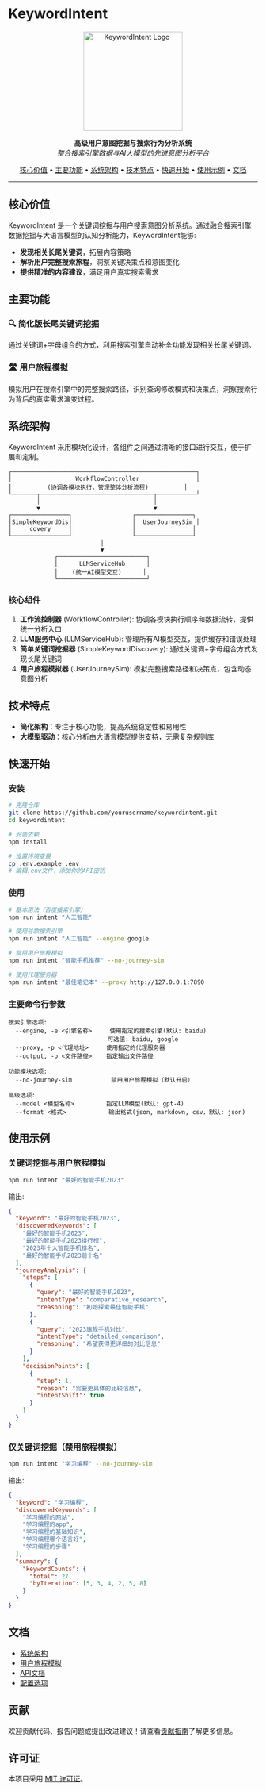 # KeywordIntent

<p align="center">
  <img src="docs/assets/logo.png" alt="KeywordIntent Logo" width="200"/>
</p>

<p align="center">
  <b>高级用户意图挖掘与搜索行为分析系统</b><br>
  <i>整合搜索引擎数据与AI大模型的先进意图分析平台</i>
</p>

<p align="center">
  <a href="#核心价值">核心价值</a> •
  <a href="#主要功能">主要功能</a> •
  <a href="#系统架构">系统架构</a> •
  <a href="#技术特点">技术特点</a> •
  <a href="#快速开始">快速开始</a> •
  <a href="#使用示例">使用示例</a> •
  <a href="#文档">文档</a>
</p>

---

## 核心价值

KeywordIntent 是一个关键词挖掘与用户搜索意图分析系统。通过融合搜索引擎数据挖掘与大语言模型的认知分析能力，KeywordIntent能够:

- **发现相关长尾关键词**，拓展内容策略
- **解析用户完整搜索旅程**，洞察关键决策点和意图变化
- **提供精准的内容建议**，满足用户真实搜索需求

## 主要功能

### 🔍 简化版长尾关键词挖掘

通过关键词+字母组合的方式，利用搜索引擎自动补全功能发现相关长尾关键词。

### 🛣️ 用户旅程模拟

模拟用户在搜索引擎中的完整搜索路径，识别查询修改模式和决策点，洞察搜索行为背后的真实需求演变过程。

## 系统架构

KeywordIntent 采用模块化设计，各组件之间通过清晰的接口进行交互，便于扩展和定制。

```
┌────────────────────────────────────────────────────┐
│                  WorkflowController                │
│          (协调各模块执行，管理整体分析流程)          │
└───────┬────────────────────────────────┬───────────┘
        │                                │        
        ▼                                ▼        
┌────────────────┐                 ┌────────────────┐
│SimpleKeywordDis│                 │  UserJourneySim │
│     covery     │                 │                │
└────────────────┘                 └────────────────┘
                          │
                          ▼
             ┌─────────────────────────┐
             │      LLMServiceHub      │
             │    (统一AI模型交互)      │
             └─────────────────────────┘
```

### 核心组件

1. **工作流控制器** (WorkflowController): 协调各模块执行顺序和数据流转，提供统一分析入口
2. **LLM服务中心** (LLMServiceHub): 管理所有AI模型交互，提供缓存和错误处理
3. **简单关键词挖掘器** (SimpleKeywordDiscovery): 通过关键词+字母组合方式发现长尾关键词
4. **用户旅程模拟器** (UserJourneySim): 模拟完整搜索路径和决策点，包含动态意图分析

## 技术特点

- **简化架构**：专注于核心功能，提高系统稳定性和易用性
- **大模型驱动**：核心分析由大语言模型提供支持，无需复杂规则库

## 快速开始

### 安装

```bash
# 克隆仓库
git clone https://github.com/yourusername/keywordintent.git
cd keywordintent

# 安装依赖
npm install

# 设置环境变量
cp .env.example .env
# 编辑.env文件，添加你的API密钥
```

### 使用

```bash
# 基本用法（百度搜索引擎）
npm run intent "人工智能"

# 使用谷歌搜索引擎
npm run intent "人工智能" --engine google

# 禁用用户旅程模拟
npm run intent "智能手机推荐" --no-journey-sim

# 使用代理服务器
npm run intent "最佳笔记本" --proxy http://127.0.0.1:7890
```

### 主要命令行参数

```
搜索引擎选项:
  --engine, -e <引擎名称>     使用指定的搜索引擎(默认: baidu)
                            可选值: baidu, google
  --proxy, -p <代理地址>     使用指定的代理服务器
  --output, -o <文件路径>    指定输出文件路径

功能模块选项:
  --no-journey-sim           禁用用户旅程模拟（默认开启）
  
高级选项:
  --model <模型名称>         指定LLM模型(默认: gpt-4)
  --format <格式>            输出格式(json, markdown, csv，默认: json)
```

## 使用示例

### 关键词挖掘与用户旅程模拟

```bash
npm run intent "最好的智能手机2023"
```

输出:
```json
{
  "keyword": "最好的智能手机2023",
  "discoveredKeywords": [
    "最好的智能手机2023",
    "最好的智能手机2023排行榜",
    "2023年十大智能手机排名",
    "最好的智能手机2023前十名"
  ],
  "journeyAnalysis": {
    "steps": [
      {
        "query": "最好的智能手机2023",
        "intentType": "comparative_research",
        "reasoning": "初始探索最佳智能手机"
      },
      {
        "query": "2023旗舰手机对比",
        "intentType": "detailed_comparison",
        "reasoning": "希望获得更详细的对比信息"
      }
    ],
    "decisionPoints": [
      {
        "step": 1,
        "reason": "需要更具体的比较信息",
        "intentShift": true
      }
    ]
  }
}
```

### 仅关键词挖掘（禁用旅程模拟）

```bash
npm run intent "学习编程" --no-journey-sim
```

输出:
```json
{
  "keyword": "学习编程",
  "discoveredKeywords": [
    "学习编程的网站",
    "学习编程的app",
    "学习编程的基础知识",
    "学习编程哪个语言好",
    "学习编程的步骤"
  ],
  "summary": {
    "keywordCounts": {
      "total": 27,
      "byIteration": [5, 3, 4, 2, 5, 8]
    }
  }
}
```

## 文档

- [系统架构](docs/core/architecture.md)
- [用户旅程模拟](docs/core/user-journey.md)
- [API文档](docs/api/api.md)
- [配置选项](docs/usage/configuration.md)

## 贡献

欢迎贡献代码、报告问题或提出改进建议！请查看[贡献指南](CONTRIBUTING.md)了解更多信息。

## 许可证

本项目采用 [MIT 许可证](LICENSE)。

